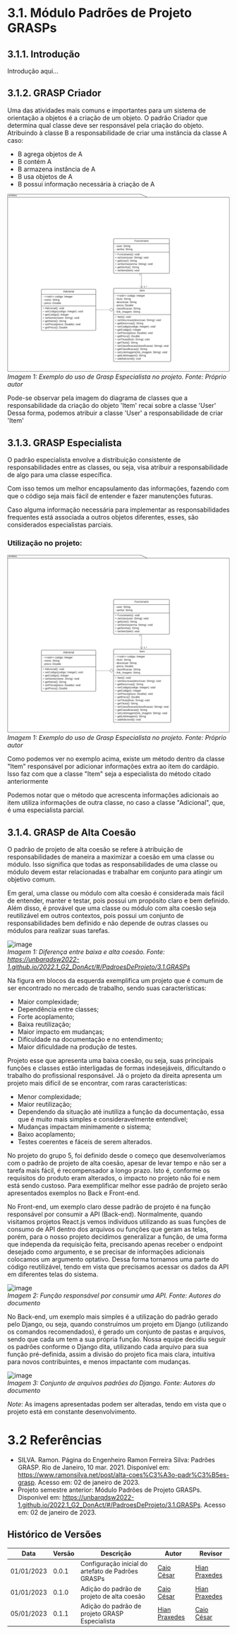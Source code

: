 # 3.1. Módulo Padrões de Projeto GRASPs

## 3.1.1. Introdução

Introdução aqui...

## 3.1.2. GRASP Criador

Uma das atividades mais comuns e importantes para um sistema de orientação a objetos é a criação de um objeto. O padrão Criador que determina qual classe deve ser responsável pela criação do objeto. Atribuindo à classe B a responsabilidade de criar uma instância da classe A caso:

* B agrega objetos de A
* B contém A
* B armazena instância de A
* B usa objetos de A
* B possui informação necessária à criação de A

![image](../assets/diagrama-classes.jpeg)<br>
*Imagem 1: Exemplo do uso de Grasp Especialista no projeto. Fonte: Próprio autor*

Pode-se observar pela imagem do diagrama de classes que a responsabilidade da criação do objeto 'Item' recai sobre a classe 'User' Dessa forma, podemos atribuir a classe 'User' a responsabilidade de criar 'Item'




## 3.1.3. GRASP Especialista

O padrão especialista envolve a distribuição consistente de responsabilidades entre as classes, ou seja, visa atribuir a responsabilidade de algo para uma classe específica. 

Com isso temos um melhor encapsulamento das informações, fazendo com que o código seja mais fácil de entender e fazer manutenções futuras.

Caso alguma informação necessária para implementar as responsabilidades frequentes está associada a outros objetos diferentes, esses, são considerados especialistas parciais.

### Utilização no projeto:

![image](../assets/diagrama-classes.jpeg)<br>
*Imagem 1: Exemplo do uso de Grasp Especialista no projeto. Fonte: Próprio autor*

Como podemos ver no exemplo acima, existe um método dentro da classe "Item" responsável por adicionar informações extra ao item do cardápio. Isso faz com que a classe "Item" seja a especialista do método citado anteriormente

Podemos notar que o método que acrescenta informações adicionais ao item utiliza informações de outra classe, no caso a classe "Adicional", que, é uma especialista parcial.

## 3.1.4. GRASP de Alta Coesão

O padrão de projeto de alta coesão se refere à atribuição de responsabilidades de maneira a maximizar a coesão em uma classe ou módulo. Isso significa que todas as responsabilidades de uma classe ou módulo devem estar relacionadas e trabalhar em conjunto para atingir um objetivo comum.

Em geral, uma classe ou módulo com alta coesão é considerada mais fácil de entender, manter e testar, pois possui um propósito claro e bem definido. Além disso, é provável que uma classe ou módulo com alta coesão seja reutilizável em outros contextos, pois possui um conjunto de responsabilidades bem definido e não depende de outras classes ou módulos para realizar suas tarefas.

![image](https://user-images.githubusercontent.com/54439337/210288575-24b5048f-f2f4-4007-985a-c3b0bf456289.png)<br>
*Imagem 1: Diferença entre baixa e alta coesão. Fonte: https://unbarqdsw2022-1.github.io/2022.1_G2_DonAct/#/PadroesDeProjeto/3.1.GRASPs*

Na figura em blocos da esquerda exemplifica um projeto que é comum de ser encontrado no mercado de trabalho, sendo suas características: 
- Maior complexidade; 
- Dependência entre classes; 
- Forte acoplamento; 
- Baixa reutilização; 
- Maior impacto em mudanças; 
- Dificuldade na documentação e no entendimento; 
- Maior dificuldade na produção de testes.

Projeto esse que apresenta uma baixa coesão, ou seja, suas principais funções e classes estão interligadas de formas indesejáveis, dificultando o trabalho do profissional responsável. Já o projeto da direita apresenta um projeto mais difícil de se encontrar, com raras características: 
- Menor complexidade; 
- Maior reutilização; 
- Dependendo da situação até inutiliza a função da documentação, essa que é muito mais simples e consideravelmente entendível;
- Mudanças impactam minimamente o sistema;
- Baixo acoplamento;
- Testes coerentes e fáceis de serem alterados. 

No projeto do grupo 5, foi definido desde o começo que desenvolveríamos com o padrão de projeto de alta coesão, apesar de levar tempo e não ser a tarefa mais fácil, é recompensador a longo prazo. Isto é, conforme os requisitos do produto eram alterados, o impacto no projeto não foi e nem está sendo custoso. Para exemplificar melhor esse padrão de projeto serão apresentados exemplos no Back e Front-end.

No Front-end, um exemplo claro desse padrão de projeto é na função responsável por consumir a API (Back-end). Normalmente, quando visitamos projetos React.js vemos indivíduos utilizando as suas funções de consumo de API dentro dos arquivos ou funções que geram as telas, porém, para o nosso projeto decidimos generalizar a função, de uma forma que independa da requisição feita, precisando apenas receber o endpoint desejado como argumento, e se precisar de informações adicionais colocamos um argumento optativo. Dessa forma tornamos uma parte do código reutilizável, tendo em vista que precisamos acessar os dados da API em diferentes telas do sistema.

![image](https://user-images.githubusercontent.com/54439337/210289542-5a8695fb-4126-4f00-8b79-f889bf478ff4.png)<br>
*Imagem 2: Função responsável por consumir uma API. Fonte: Autores do documento*

No Back-end, um exemplo mais simples é a utilização do padrão gerado pelo Django, ou seja, quando construímos um projeto em Django (utilizando os comandos recomendados), é gerado um conjunto de pastas e arquivos, sendo que cada um tem a sua própria função. Nossa equipe decidiu seguir os padrões conforme o Django dita, utilizando cada arquivo para sua função pré-definida, assim a divisão do projeto fica mais clara, intuitiva para novos contribuintes, e menos impactante com mudanças.

![image](https://user-images.githubusercontent.com/54439337/210289958-dd5f172c-b180-43bd-bb88-234702aab02d.png)<br>
*Imagem 3: Conjunto de arquivos padrões do Django. Fonte: Autores do documento*

*Note*: As imagens apresentadas podem ser alteradas, tendo em vista que o projeto está em constante desenvolvimento.

# 3.2 Referências

* SILVA. Ramon. Página do Engenheiro Ramon Ferreira Silva: Padrões GRASP. Rio de Janeiro, 10 mar. 2021. Disponível em: https://www.ramonsilva.net/post/alta-coes%C3%A3o-padr%C3%B5es-grasp. Acesso em: 02 de janeiro de 2023.
* Projeto semestre anterior: Módulo Padrões de Projeto GRASPs. Disponível em: https://unbarqdsw2022-1.github.io/2022.1_G2_DonAct/#/PadroesDeProjeto/3.1.GRASPs. Acesso em: 02 de janeiro de 2023.

## Histórico de Versões

|    Data    | Versão |            Descrição           |       Autor     |    Revisor    |
|  --------  |  ----  |            ----------          | --------------- |    -------    |
| 01/01/2023 |  0.0.1 |  Configuração inicial do artefato de Padrões GRASPs | [Caio César](https://github.com/oCaioOliveira) | [Hian Praxedes](https://github.com/HianPraxedes) |
| 01/01/2023 |  0.1.0 |  Adição do padrão de projeto de alta coesão | [Caio César](https://github.com/oCaioOliveira) | [Hian Praxedes](https://github.com/HianPraxedes) |
| 05/01/2023 |  0.1.1 |  Adição do padrão de projeto GRASP Especialista | [Hian Praxedes](https://github.com/HianPraxedes) |  [Caio César](https://github.com/oCaioOliveira) |
